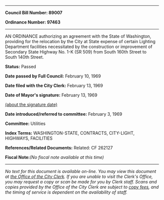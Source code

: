 

********

**Council Bill Number: 89007**
   
**Ordinance Number: 97463**
********

 AN ORDINANCE authorizing an agreement with the State of Washington, providing for the relocation by the City at State expense of certain Lighting Department facilities necessitated by the construction or improvement of Secondary State Highway No. 1-K (SR 509) from South 160th Street to South 140th Street.

**Status:** Passed
   
**Date passed by Full Council:** February 10, 1969
   
**Date filed with the City Clerk:** February 13, 1969
   
**Date of Mayor's signature:** February 13, 1969
   
[(about the signature date)](/~public/approvaldate.htm)
   
   
   
**Date introduced/referred to committee:** February 3, 1969
   
**Committee:** Utilities
   
   
**Index Terms:** WASHINGTON-STATE, CONTRACTS, CITY-LIGHT, HIGHWAYS, FACILITIES

**References/Related Documents:** Related: CF 262127

**Fiscal Note:**_(No fiscal note available at this time)_
********

_No text for this document is available on-line. You may view this document at [the Office of the City Clerk](http://www.seattle.gov/leg/clerk/contactUs.htm). If you are unable to visit the Clerk's Office, you may request a copy or scan be made for you by Clerk staff. Scans and copies provided by the Office of the City Clerk are subject to [copy fees](http://clerk.seattle.gov/~public/clerkfees.htm), and the timing of service is dependent on the availability of staff._

